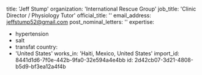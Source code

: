 title: 'Jeff Stump'
organization: 'International Rescue Group'
job_title: 'Clinic Director / Physiology Tutor'
official_title: ''
email_address: jeffstump52@gmail.com
post_nominal_letters: ''
expertise:
  - hypertension
  - salt
  - transfat
country:
  - 'United States'
works_in: 'Haiti, Mexico, United States'
import_id: 8441d1d6-7f0e-442b-9fa0-32e594a4e4bb
id: 2d42cb07-3d21-4808-b5d9-bf3ea12a4f4b
